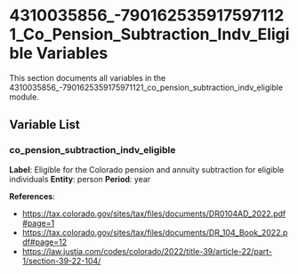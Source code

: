 # 4310035856_-7901625359175971121_Co_Pension_Subtraction_Indv_Eligible Variables

This section documents all variables in the 4310035856_-7901625359175971121_co_pension_subtraction_indv_eligible module.

## Variable List

### co_pension_subtraction_indv_eligible

**Label**: Eligible for the Colorado pension and annuity subtraction for eligible individuals
**Entity**: person
**Period**: year

**References**:
- https://tax.colorado.gov/sites/tax/files/documents/DR0104AD_2022.pdf#page=1
- https://tax.colorado.gov/sites/tax/files/documents/DR_104_Book_2022.pdf#page=12
- https://law.justia.com/codes/colorado/2022/title-39/article-22/part-1/section-39-22-104/
